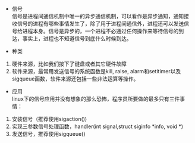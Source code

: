 * 信号  
信号是进程间通信机制中唯一的异步通信机制，可以看作是异步通知，通知接收信号的进程有哪些事情发生了，除了用于进程间通信外，进程还可以发送信号给进程本身。信号是异步的，一个进程不必通过任何操作来等待信号的到达，事实上，进程也不知道信号到底什么时候到达。

* 种类
1. 硬件来源，比如我们按下了键盘或者其它硬件故障
2. 软件来源，最常用发送信号的系统函数是kill, raise, alarm和setitimer以及sigqueue函数，软件来源还包括一些非法运算等操作。

* 应用  
linux下的信号应用并没有想象的那么恐怖，程序员所要做的最多只有三件事情：
1. 安装信号（推荐使用sigaction())
2. 实现三参数信号处理函数，handler(int signal,struct siginfo \*info, void \*)
3. 发送信号，推荐使用sigqueue()
